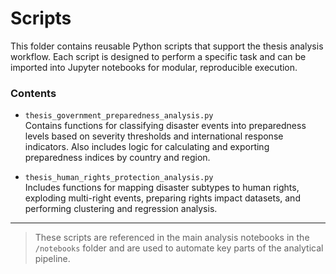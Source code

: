 # Scripts

This folder contains reusable Python scripts that support the thesis analysis workflow. Each script is designed to perform a specific task and can be imported into Jupyter notebooks for modular, reproducible execution.

### Contents

- `thesis_government_preparedness_analysis.py`  
  Contains functions for classifying disaster events into preparedness levels based on severity thresholds and international response indicators. Also includes logic for calculating and exporting preparedness indices by country and region.

- `thesis_human_rights_protection_analysis.py`  
  Includes functions for mapping disaster subtypes to human rights, exploding multi-right events, preparing rights impact datasets, and performing clustering and regression analysis.

---

> These scripts are referenced in the main analysis notebooks in the `/notebooks` folder and are used to automate key parts of the analytical pipeline.
